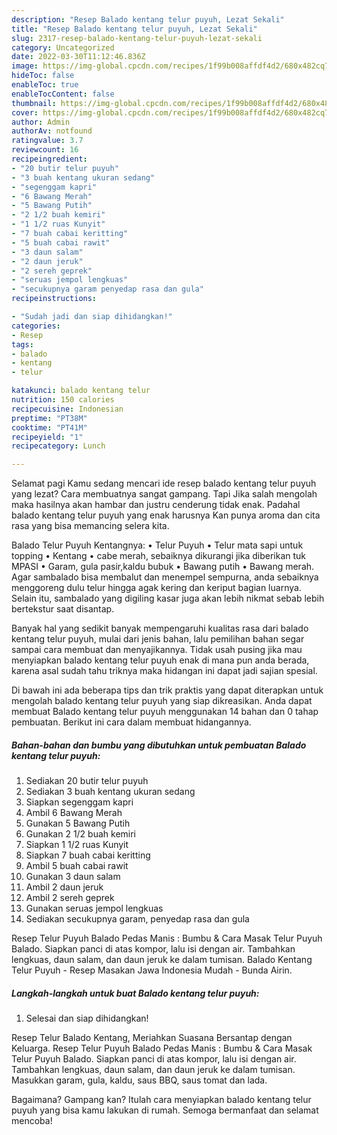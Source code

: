 ```yaml
---
description: "Resep Balado kentang telur puyuh, Lezat Sekali"
title: "Resep Balado kentang telur puyuh, Lezat Sekali"
slug: 2317-resep-balado-kentang-telur-puyuh-lezat-sekali
category: Uncategorized
date: 2022-03-30T11:12:46.836Z
image: https://img-global.cpcdn.com/recipes/1f99b008affdf4d2/680x482cq70/balado-kentang-telur-puyuh-foto-resep-utama.jpg
hideToc: false
enableToc: true
enableTocContent: false
thumbnail: https://img-global.cpcdn.com/recipes/1f99b008affdf4d2/680x482cq70/balado-kentang-telur-puyuh-foto-resep-utama.jpg
cover: https://img-global.cpcdn.com/recipes/1f99b008affdf4d2/680x482cq70/balado-kentang-telur-puyuh-foto-resep-utama.jpg
author: Admin
authorAv: notfound
ratingvalue: 3.7
reviewcount: 16
recipeingredient:
- "20 butir telur puyuh"
- "3 buah kentang ukuran sedang"
- "segenggam kapri"
- "6 Bawang Merah"
- "5 Bawang Putih"
- "2 1/2 buah kemiri"
- "1 1/2 ruas Kunyit"
- "7 buah cabai keritting"
- "5 buah cabai rawit"
- "3 daun salam"
- "2 daun jeruk"
- "2 sereh geprek"
- "seruas jempol lengkuas"
- "secukupnya garam penyedap rasa dan gula"
recipeinstructions:

- "Sudah jadi dan siap dihidangkan!"
categories:
- Resep
tags:
- balado
- kentang
- telur

katakunci: balado kentang telur 
nutrition: 150 calories
recipecuisine: Indonesian
preptime: "PT38M"
cooktime: "PT41M"
recipeyield: "1"
recipecategory: Lunch

---
```



Selamat pagi Kamu sedang mencari ide resep balado kentang telur puyuh yang lezat? Cara membuatnya sangat gampang. Tapi Jika salah mengolah maka hasilnya akan hambar dan justru cenderung tidak enak. Padahal balado kentang telur puyuh yang enak harusnya Kan punya aroma dan cita rasa yang bisa memancing selera kita.


Balado Telur Puyuh Kentangnya: • Telur Puyuh • Telur mata sapi untuk topping • Kentang • cabe merah, sebaiknya dikurangi jika diberikan tuk MPASI • Garam, gula pasir,kaldu bubuk • Bawang putih • Bawang merah. Agar sambalado bisa membalut dan menempel sempurna, anda sebaiknya menggoreng dulu telur hingga agak kering dan keriput bagian luarnya. Selain itu, sambalado yang digiling kasar juga akan lebih nikmat sebab lebih bertekstur saat disantap.

Banyak hal yang sedikit banyak mempengaruhi kualitas rasa dari balado kentang telur puyuh, mulai dari jenis bahan, lalu pemilihan bahan segar sampai cara membuat dan menyajikannya. Tidak usah pusing jika mau menyiapkan balado kentang telur puyuh enak di mana pun anda berada, karena asal sudah tahu triknya maka hidangan ini dapat jadi sajian spesial.


Di bawah ini ada beberapa tips dan trik praktis yang dapat diterapkan untuk mengolah balado kentang telur puyuh yang siap dikreasikan. Anda dapat membuat Balado kentang telur puyuh menggunakan 14 bahan dan 0 tahap pembuatan. Berikut ini cara dalam membuat hidangannya.

<!--inarticleads1-->

##### Bahan-bahan dan bumbu yang dibutuhkan untuk pembuatan Balado kentang telur puyuh:

1. Sediakan 20 butir telur puyuh
1. Sediakan 3 buah kentang ukuran sedang
1. Siapkan segenggam kapri
1. Ambil 6 Bawang Merah
1. Gunakan 5 Bawang Putih
1. Gunakan 2 1/2 buah kemiri
1. Siapkan 1 1/2 ruas Kunyit
1. Siapkan 7 buah cabai keritting
1. Ambil 5 buah cabai rawit
1. Gunakan 3 daun salam
1. Ambil 2 daun jeruk
1. Ambil 2 sereh geprek
1. Gunakan seruas jempol lengkuas
1. Sediakan secukupnya garam, penyedap rasa dan gula


Resep Telur Puyuh Balado Pedas Manis : Bumbu &amp; Cara Masak Telur Puyuh Balado. Siapkan panci di atas kompor, lalu isi dengan air. Tambahkan lengkuas, daun salam, dan daun jeruk ke dalam tumisan. Balado Kentang Telur Puyuh - Resep Masakan Jawa Indonesia Mudah - Bunda Airin. 

<!--inarticleads2-->

##### Langkah-langkah untuk buat Balado kentang telur puyuh:


1. Selesai dan siap dihidangkan!

Resep Telur Balado Kentang, Meriahkan Suasana Bersantap dengan Keluarga. Resep Telur Puyuh Balado Pedas Manis : Bumbu &amp; Cara Masak Telur Puyuh Balado. Siapkan panci di atas kompor, lalu isi dengan air. Tambahkan lengkuas, daun salam, dan daun jeruk ke dalam tumisan. Masukkan garam, gula, kaldu, saus BBQ, saus tomat dan lada. 

Bagaimana? Gampang kan? Itulah cara menyiapkan balado kentang telur puyuh yang bisa kamu lakukan di rumah. Semoga bermanfaat dan selamat mencoba!
